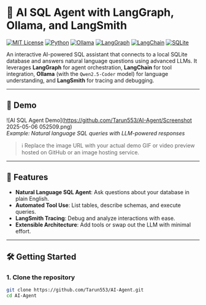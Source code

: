 # 🧠 AI SQL Agent with LangGraph, Ollama, and LangSmith

[![MIT License](https://img.shields.io/badge/license-MIT-green.svg)](LICENSE)
[![Python](https://img.shields.io/badge/python-3.8%2B-blue.svg)](https://www.python.org/)
[![Ollama](https://img.shields.io/badge/Ollama-local--LLM-orange)](https://ollama.com)
[![LangGraph](https://img.shields.io/badge/LangGraph-Agent--Orchestration-purple)](https://github.com/langchain-ai/langgraph)
[![LangChain](https://img.shields.io/badge/LangChain-tool--integration-yellow)](https://www.langchain.com/)
[![SQLite](https://img.shields.io/badge/SQLite-database-blue)](https://www.sqlite.org/)

An interactive AI-powered SQL assistant that connects to a local SQLite database and answers natural language questions using advanced LLMs. It leverages **LangGraph** for agent orchestration, **LangChain** for tool integration, **Ollama** (with the `Qwen2.5-Coder` model) for language understanding, and **LangSmith** for tracing and debugging.

---

## 🎥 Demo

![AI SQL Agent Demo](https://github.com/Tarun553/AI-Agent/Screenshot 2025-05-06 052509.png)  
*Example: Natural language SQL queries with LLM-powered responses*

> ℹ️ Replace the image URL with your actual demo GIF or video preview hosted on GitHub or an image hosting service.

---

## 🚀 Features

- **Natural Language SQL Agent**: Ask questions about your database in plain English.
- **Automated Tool Use**: List tables, describe schemas, and execute queries.
- **LangSmith Tracing**: Debug and analyze interactions with ease.
- **Extensible Architecture**: Add tools or swap out the LLM with minimal effort.

---

## 🛠️ Getting Started

### 1. Clone the repository

```bash
git clone https://github.com/Tarun553/AI-Agent.git
cd AI-Agent
